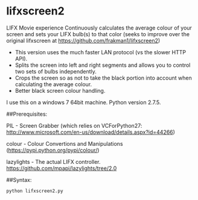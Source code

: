 # lifxscreen2
LIFX Movie experience 
Continuously calculates the average colour of your screen and sets your LIFX bulb(s) to that color
(seeks to improve over the original lifxscreen at https://github.com/frakman1/lifxscreen2)

- This version uses the much faster LAN protocol (vs the slower HTTP API).
- Splits the screen into left and right segments and allows you to control two sets of bulbs independently. 
- Crops the screen so as not to take the black portion into account when calculating the average colour. 
- Better black screen colour handling. 


I use this on a windows 7 64bit machine. Python version 2.7.5. 

##Prerequisites:

PIL - Screen Grabber (which relies on VCForPython27: http://www.microsoft.com/en-us/download/details.aspx?id=44266)

colour - Colour Convertions and Manipulations  (https://pypi.python.org/pypi/colour/)

lazylights - The actual LIFX controller.  https://github.com/mpapi/lazylights/tree/2.0

##Syntax:

```
python lifxscreen2.py
```
